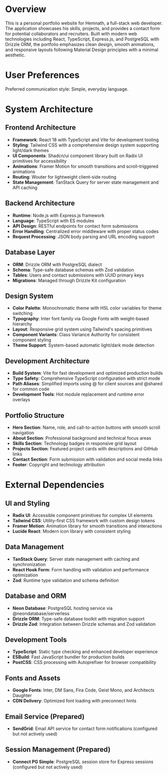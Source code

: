 # Overview

This is a personal portfolio website for Hemnath, a full-stack web developer. The application showcases his skills, projects, and provides a contact form for potential collaborators and recruiters. Built with modern web technologies including React, TypeScript, Express.js, and PostgreSQL with Drizzle ORM, the portfolio emphasizes clean design, smooth animations, and responsive layouts following Material Design principles with a minimal aesthetic.

# User Preferences

Preferred communication style: Simple, everyday language.

# System Architecture

## Frontend Architecture
- **Framework**: React 18 with TypeScript and Vite for development tooling
- **Styling**: Tailwind CSS with a comprehensive design system supporting light/dark themes
- **UI Components**: Shadcn/ui component library built on Radix UI primitives for accessibility
- **Animations**: Framer Motion for smooth transitions and scroll-triggered animations
- **Routing**: Wouter for lightweight client-side routing
- **State Management**: TanStack Query for server state management and API caching

## Backend Architecture
- **Runtime**: Node.js with Express.js framework
- **Language**: TypeScript with ES modules
- **API Design**: RESTful endpoints for contact form submissions
- **Error Handling**: Centralized error middleware with proper status codes
- **Request Processing**: JSON body parsing and URL encoding support

## Database Layer
- **ORM**: Drizzle ORM with PostgreSQL dialect
- **Schema**: Type-safe database schemas with Zod validation
- **Tables**: Users and contact submissions with UUID primary keys
- **Migrations**: Managed through Drizzle Kit configuration

## Design System
- **Color Palette**: Monochromatic theme with HSL color variables for theme switching
- **Typography**: Inter font family via Google Fonts with weight-based hierarchy
- **Layout**: Responsive grid system using Tailwind's spacing primitives
- **Component Variants**: Class Variance Authority for consistent component styling
- **Theme Support**: System-based automatic light/dark mode detection

## Development Architecture
- **Build System**: Vite for fast development and optimized production builds
- **Type Safety**: Comprehensive TypeScript configuration with strict mode
- **Path Aliases**: Simplified imports using @ for client sources and @shared for common code
- **Development Tools**: Hot module replacement and runtime error overlays

## Portfolio Structure
- **Hero Section**: Name, role, and call-to-action buttons with smooth scroll navigation
- **About Section**: Professional background and technical focus areas
- **Skills Section**: Technology badges in responsive grid layout
- **Projects Section**: Featured project cards with descriptions and GitHub links
- **Contact Section**: Form submission with validation and social media links
- **Footer**: Copyright and technology attribution

# External Dependencies

## UI and Styling
- **Radix UI**: Accessible component primitives for complex UI elements
- **Tailwind CSS**: Utility-first CSS framework with custom design tokens
- **Framer Motion**: Animation library for smooth transitions and interactions
- **Lucide React**: Modern icon library with consistent styling

## Data Management
- **TanStack Query**: Server state management with caching and synchronization
- **React Hook Form**: Form handling with validation and performance optimization
- **Zod**: Runtime type validation and schema definition

## Database and ORM
- **Neon Database**: PostgreSQL hosting service via @neondatabase/serverless
- **Drizzle ORM**: Type-safe database toolkit with migration support
- **Drizzle Zod**: Integration between Drizzle schemas and Zod validation

## Development Tools
- **TypeScript**: Static type checking and enhanced developer experience
- **ESBuild**: Fast JavaScript bundler for production builds
- **PostCSS**: CSS processing with Autoprefixer for browser compatibility

## Fonts and Assets
- **Google Fonts**: Inter, DM Sans, Fira Code, Geist Mono, and Architects Daughter
- **CDN Delivery**: Optimized font loading with preconnect hints

## Email Service (Prepared)
- **SendGrid**: Email API service for contact form notifications (configured but not actively used)

## Session Management (Prepared)
- **Connect PG Simple**: PostgreSQL session store for Express sessions (configured but not actively used)